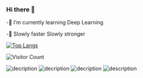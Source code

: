 ### Hi there 👋
-🌱 I’m currently learning Deep Learning

-🤔 Slowly faster Slowly stronger

 [![Top Langs](https://github-readme-stats.vercel.app/api/top-langs/?username=Sirwenhao&layout=compact)](https://github.com/Sirwenhao/github-readme-stats)  
 
 ![Visitor Count](https://profile-counter.glitch.me/Sirwenhao/count.svg)
 
 ![decription](https://img.shields.io/badge/Tools-PyTorch-yellowgreen)  ![decription](https://img.shields.io/badge/Tools-Python-brightgreen)  ![decription](https://img.shields.io/badge/Tools-Git-orange)  ![description](https://img.shields.io/badge/Tools-C%2B%2B-green)
 
 
<!--
**Sirwenhao/Sirwenhao** is a ✨ _special_ ✨ repository because its `README.md` (this file) appears on your GitHub profile.

Here are some ideas to get you started:

- 🔭 I’m currently working on HuaQiao University
- 🌱 I’m currently learning Deep Learning
- 👯 I’m looking to collaborate on ...
- 🤔 I’m looking for help with ...
- 💬 Ask me about ...
- 📫 How to reach me: ...
- 😄 Pronouns: ...
- ⚡ Fun fact: ...
- ![Sirwenhao's GitHub stats](https://github-readme-stats.vercel.app/api?username=Sirwenhao&theme=vue&show_icons=False)
-->
